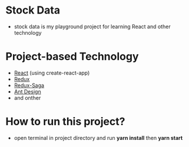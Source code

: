 # Stock Data
  * stock data is my playground project for learning React and other technology

# Project-based Technology
  * [React](https://reactjs.org/) (using create-react-app)
  * [Redux](https://redux.js.org/)
  * [Redux-Saga](https://github.com/redux-saga/redux-saga)
  * [Ant Design](https://ant.design/)
  * and onther
# How to run this project?
  * open terminal in project directory and run **yarn install** then **yarn start**

  